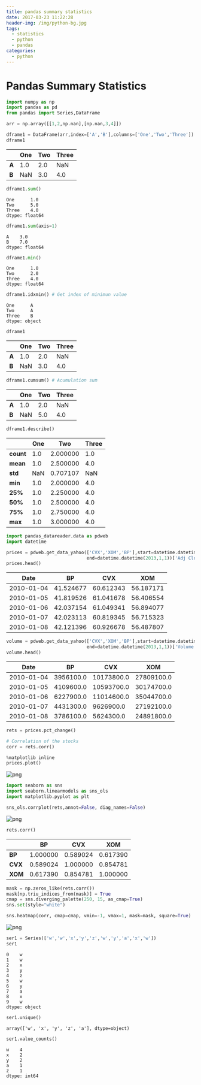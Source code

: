 ```yaml
---
title: pandas summary statistics
date: 2017-03-23 11:22:28
header-img: /img/python-bg.jpg
tags:
  - statistics
  - python
  - pandas
categories:
  - python
---
```


# Pandas Summary Statistics

```python
import numpy as np
import pandas as pd
from pandas import Series,DataFrame
```

```python
arr = np.array([[1,2,np.nan],[np.nan,3,4]])
```

```python
dframe1 = DataFrame(arr,index=['A','B'],columns=['One','Two','Three'])
dframe1
```

|     |One|Two|Three|
|-----|---|---|-----|
|**A**|1.0|2.0|NaN  |
|**B**|NaN|3.0|4.0  |

```python
dframe1.sum()
```

    One      1.0
    Two      5.0
    Three    4.0
    dtype: float64

```python
dframe1.sum(axis=1)
```

    A    3.0
    B    7.0
    dtype: float64

```python
dframe1.min()
```

    One      1.0
    Two      2.0
    Three    4.0
    dtype: float64

```python
dframe1.idxmin() # Get index of minimun value
```

    One      A
    Two      A
    Three    B
    dtype: object

```python
dframe1
```

||One|Two|Three|
|-|--- |--- |--- |
|**A**|1.0|2.0|NaN|
|**B**|NaN|3.0|4.0|


```python
dframe1.cumsum() # Acumulation sum
```

||One|Two|Three|
|--- |--- |--- |--- |
|**A**|1.0|2.0|NaN|
|**B**|NaN|5.0|4.0|

```python
dframe1.describe()
```

||One|Two|Three|
|--- |--- |--- |--- |
|**count**|1.0|2.000000|1.0|
|**mean**|1.0|2.500000|4.0|
|**std**|NaN|0.707107|NaN|
|**min**|1.0|2.000000|4.0|
|**25%**|1.0|2.250000|4.0|
|**50%**|1.0|2.500000|4.0|
|**75%**|1.0|2.750000|4.0|
|**max**|1.0|3.000000|4.0|

```python
import pandas_datareader.data as pdweb
import datetime
```

```python
prices = pdweb.get_data_yahoo(['CVX','XOM','BP'],start=datetime.datetime(2010,1,1),
                              end=datetime.datetime(2013,1,1))['Adj Close']
prices.head()
```

|Date|BP|CVX|XOM|
|--- |--- |--- |--- |
|2010-01-04|41.524677|60.612343|56.187171|
|2010-01-05|41.819526|61.041678|56.406554|
|2010-01-06|42.037154|61.049341|56.894077|
|2010-01-07|42.023113|60.819345|56.715323|
|2010-01-08|42.121396|60.926678|56.487807|


```python
volume = pdweb.get_data_yahoo(['CVX','XOM','BP'],start=datetime.datetime(2010,1,1),
                              end=datetime.datetime(2013,1,1))['Volume']
volume.head()
```

|Date|BP|CVX|XOM|
|--- |--- |--- |--- |
|2010-01-04|3956100.0|10173800.0|27809100.0|
|2010-01-05|4109600.0|10593700.0|30174700.0|
|2010-01-06|6227900.0|11014600.0|35044700.0|
|2010-01-07|4431300.0|9626900.0|27192100.0|
|2010-01-08|3786100.0|5624300.0|24891800.0|

```python
rets = prices.pct_change()
```

```python
# Correlation of the stocks
corr = rets.corr()
```

```python
%matplotlib inline
prices.plot()
```

![png](output_19_1.png)


```python
import seaborn as sns
import seaborn.linearmodels as sns_ols
import matplotlib.pyplot as plt
```


```python
sns_ols.corrplot(rets,annot=False, diag_names=False)
```

![png](output_21_1.png)


```python
rets.corr()
```

| |BP|CVX|XOM|
|--- |--- |--- |--- |
|**BP**|1.000000|0.589024|0.617390|
|**CVX**|0.589024|1.000000|0.854781|
|**XOM**|0.617390|0.854781|1.000000|


```python
mask = np.zeros_like(rets.corr())
mask[np.triu_indices_from(mask)] = True
cmap = sns.diverging_palette(250, 15, as_cmap=True)
sns.set(style="white")

sns.heatmap(corr, cmap=cmap, vmin=-1, vmax=1, mask=mask, square=True)
```

![png](output_23_1.png)


```python
ser1 = Series(['w','w','x','y','z','w','y','a','x','w'])
ser1
```

    0    w
    1    w
    2    x
    3    y
    4    z
    5    w
    6    y
    7    a
    8    x
    9    w
    dtype: object


```python
ser1.unique()
```

    array(['w', 'x', 'y', 'z', 'a'], dtype=object)

```python
ser1.value_counts()
```

    w    4
    x    2
    y    2
    a    1
    z    1
    dtype: int64
